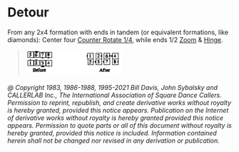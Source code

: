 
# Detour

From any 2x4 formation with ends in tandem (or equivalent formations, like
diamonds): Center four [Counter Rotate 1/4](../a2/box_counter_rotate.md), 
while ends 1/2 [Zoom](../b2/zoom.md) & [Hinge](../ms/hinge.md).

> 
> ![alt](detour.png)
> 

###### @ Copyright 1983, 1986-1988, 1995-2021 Bill Davis, John Sybalsky and CALLERLAB Inc., The International Association of Square Dance Callers. Permission to reprint, republish, and create derivative works without royalty is hereby granted, provided this notice appears. Publication on the Internet of derivative works without royalty is hereby granted provided this notice appears. Permission to quote parts or all of this document without royalty is hereby granted, provided this notice is included. Information contained herein shall not be changed nor revised in any derivation or publication.
